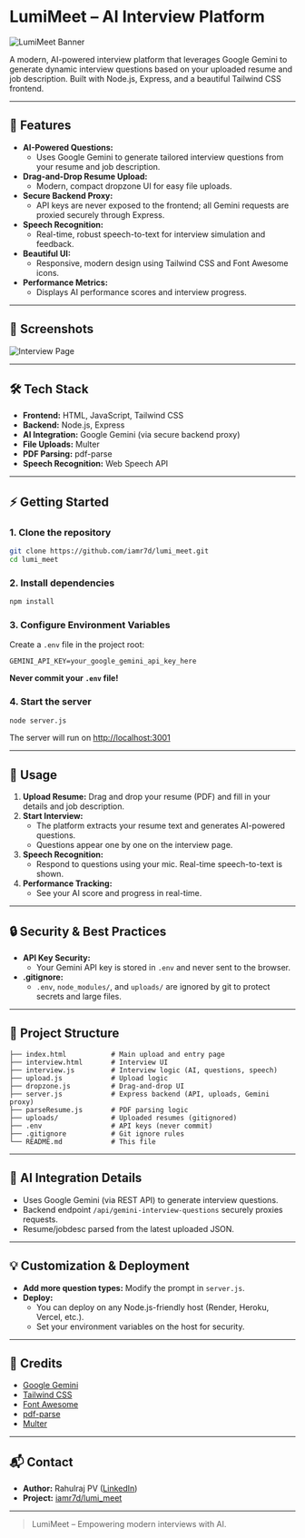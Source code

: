 # LumiMeet – AI Interview Platform

![LumiMeet Banner](https://raw.githubusercontent.com/iamr7d/lumi_meet/main/banner.png)

A modern, AI-powered interview platform that leverages Google Gemini to generate dynamic interview questions based on your uploaded resume and job description. Built with Node.js, Express, and a beautiful Tailwind CSS frontend.

---

## 🚀 Features

- **AI-Powered Questions:**
  - Uses Google Gemini to generate tailored interview questions from your resume and job description.
- **Drag-and-Drop Resume Upload:**
  - Modern, compact dropzone UI for easy file uploads.
- **Secure Backend Proxy:**
  - API keys are never exposed to the frontend; all Gemini requests are proxied securely through Express.
- **Speech Recognition:**
  - Real-time, robust speech-to-text for interview simulation and feedback.
- **Beautiful UI:**
  - Responsive, modern design using Tailwind CSS and Font Awesome icons.
- **Performance Metrics:**
  - Displays AI performance scores and interview progress.

---

## 📸 Screenshots

![Interview Page](https://raw.githubusercontent.com/iamr7d/lumi_meet/main/screenshot1.png)

---

## 🛠️ Tech Stack

- **Frontend:** HTML, JavaScript, Tailwind CSS
- **Backend:** Node.js, Express
- **AI Integration:** Google Gemini (via secure backend proxy)
- **File Uploads:** Multer
- **PDF Parsing:** pdf-parse
- **Speech Recognition:** Web Speech API

---

## ⚡ Getting Started

### 1. Clone the repository
```bash
git clone https://github.com/iamr7d/lumi_meet.git
cd lumi_meet
```

### 2. Install dependencies
```bash
npm install
```

### 3. Configure Environment Variables
Create a `.env` file in the project root:
```env
GEMINI_API_KEY=your_google_gemini_api_key_here
```
**Never commit your `.env` file!**

### 4. Start the server
```bash
node server.js
```
The server will run on [http://localhost:3001](http://localhost:3001)

---

## 📝 Usage

1. **Upload Resume:** Drag and drop your resume (PDF) and fill in your details and job description.
2. **Start Interview:**
    - The platform extracts your resume text and generates AI-powered questions.
    - Questions appear one by one on the interview page.
3. **Speech Recognition:**
    - Respond to questions using your mic. Real-time speech-to-text is shown.
4. **Performance Tracking:**
    - See your AI score and progress in real-time.

---

## 🔒 Security & Best Practices
- **API Key Security:**
  - Your Gemini API key is stored in `.env` and never sent to the browser.
- **.gitignore:**
  - `.env`, `node_modules/`, and `uploads/` are ignored by git to protect secrets and large files.

---

## 📂 Project Structure

```
├── index.html           # Main upload and entry page
├── interview.html       # Interview UI
├── interview.js         # Interview logic (AI, questions, speech)
├── upload.js            # Upload logic
├── dropzone.js          # Drag-and-drop UI
├── server.js            # Express backend (API, uploads, Gemini proxy)
├── parseResume.js       # PDF parsing logic
├── uploads/             # Uploaded resumes (gitignored)
├── .env                 # API keys (never commit)
├── .gitignore           # Git ignore rules
└── README.md            # This file
```

---

## 🤖 AI Integration Details
- Uses Google Gemini (via REST API) to generate interview questions.
- Backend endpoint `/api/gemini-interview-questions` securely proxies requests.
- Resume/jobdesc parsed from the latest uploaded JSON.

---

## 💡 Customization & Deployment
- **Add more question types:** Modify the prompt in `server.js`.
- **Deploy:**
  - You can deploy on any Node.js-friendly host (Render, Heroku, Vercel, etc.).
  - Set your environment variables on the host for security.

---

## 🙏 Credits

- [Google Gemini](https://ai.google.dev/gemini-api/docs)
- [Tailwind CSS](https://tailwindcss.com/)
- [Font Awesome](https://fontawesome.com/)
- [pdf-parse](https://www.npmjs.com/package/pdf-parse)
- [Multer](https://www.npmjs.com/package/multer)

---

## 📬 Contact

- **Author:** Rahulraj PV ([LinkedIn](https://www.linkedin.com/in/rahulrajpv/))
- **Project:** [iamr7d/lumi_meet](https://github.com/iamr7d/lumi_meet)

---

> LumiMeet – Empowering modern interviews with AI.
